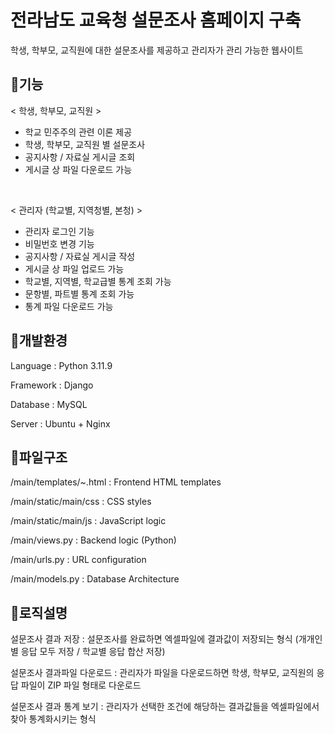 # 전라남도 교육청 설문조사 홈페이지 구축
학생, 학부모, 교직원에 대한 설문조사를 제공하고 관리자가 관리 가능한 웹사이트

  
## 📌기능
< 학생, 학부모, 교직원 >
- 학교 민주주의 관련 이론 제공
- 학생, 학부모, 교직원 별 설문조사
- 공지사항 / 자료실 게시글 조회
- 게시글 상 파일 다운로드 가능

<br>

< 관리자 (학교별, 지역청별, 본청) >
- 관리자 로그인 기능
- 비밀번호 변경 기능
- 공지사항 / 자료실 게시글 작성
- 게시글 상 파일 업로드 가능
- 학교별, 지역별, 학교급별 통계 조회 가능
- 문항별, 파트별 통계 조회 가능
- 통계 파일 다운로드 가능

  
## 📌개발환경
Language : Python 3.11.9


Framework : Django


Database : MySQL


Server : Ubuntu + Nginx


## 📌파일구조
/main/templates/~.html : Frontend HTML templates


/main/static/main/css : CSS styles


/main/static/main/js : JavaScript logic


/main/views.py : Backend logic (Python)


/main/urls.py : URL configuration


/main/models.py : Database Architecture


## 📌로직설명
설문조사 결과 저장 : 설문조사를 완료하면 엑셀파일에 결과값이 저장되는 형식 (개개인별 응답 모두 저장 / 학교별 응답 합산 저장)


설문조사 결과파일 다운로드 : 관리자가 파일을 다운로드하면 학생, 학부모, 교직원의 응답 파일이 ZIP 파일 형태로 다운로드


설문조사 결과 통계 보기 : 관리자가 선택한 조건에 해당하는 결과값들을 엑셀파일에서 찾아 통계화시키는 형식
